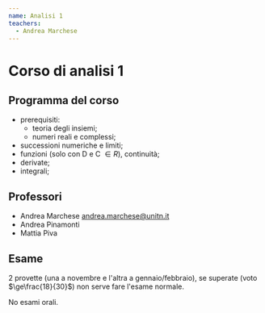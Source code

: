 ```yaml
---
name: Analisi 1
teachers:
  - Andrea Marchese
---
```


# Corso di analisi 1

## Programma del corso

- prerequisiti:
  - teoria degli insiemi;
  - numeri reali e complessi;
- successioni numeriche e limiti;
- funzioni (solo con D e C $\in{R}$), continuità;
- derivate;
- integrali;

## Professori

- Andrea Marchese <andrea.marchese@unitn.it>
- Andrea Pinamonti
- Mattia Piva

## Esame

2 provette (una a novembre e l'altra a gennaio/febbraio), se superate (voto
$\ge\frac{18}{30}$) non serve fare l'esame normale.

No esami orali.
